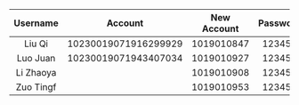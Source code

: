 | Username  | Account              | New Account | Password |
| :-------: | :------------------: | :---------: | :------: |
| Liu Qi    | 10230019071916299929 | 1019010847  | 123456   |
| Luo Juan  | 10230019071943407034 | 1019010927  | 123456   |
| Li Zhaoya |                      | 1019010908  | 123456   |
| Zuo Tingf |                      | 1019010953  | 123456   |
